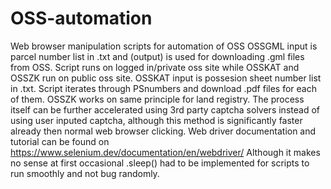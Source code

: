 # OSS-automation
 Web browser manipulation scripts for automation of OSS
OSSGML input is parcel number list in .txt and (output) is used for downloading .gml files from OSS. Script runs on logged in/private oss site while OSSKAT and OSSZK run on public oss site.
OSSKAT input is possesion sheet number list in .txt. Script iterates through PSnumbers and download .pdf files for each of them.
OSSZK works on same principle for land registry.
The process itself can be further accelerated using 3rd party captcha solvers instead of using user inputed captcha, although this method is significantly faster already then normal web browser clicking.
Web driver documentation and tutorial can be found on https://www.selenium.dev/documentation/en/webdriver/
Although it makes no sense at first occasional .sleep() had to be implemented for scripts to run smoothly and not bug randomly.
